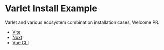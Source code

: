 # Varlet Install Example

Varlet and various ecosystem combination installation cases, Welcome PR.

- [Vite](https://github.com/varletjs/varlet-install-example/tree/main/vite)
- [Nuxt](https://github.com/varletjs/varlet-install-example/tree/main/nuxt)
- [Vue CLI](https://github.com/varletjs/varlet-install-example/tree/main/vue-cli)

